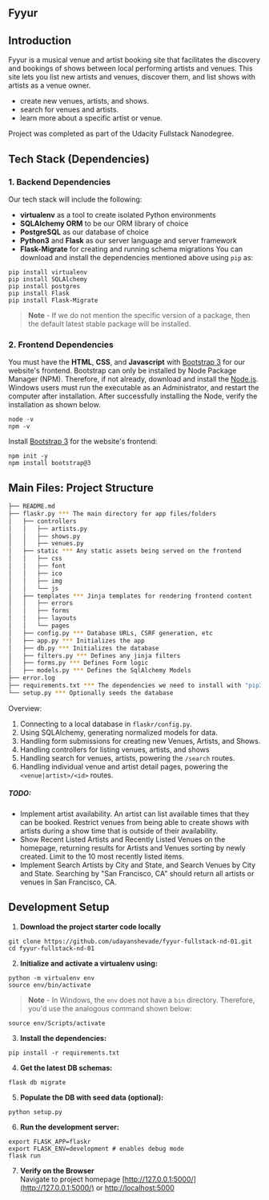 ## Fyyur

## Introduction

Fyyur is a musical venue and artist booking site that facilitates the discovery and bookings of shows between local performing artists and venues. This site lets you list new artists and venues, discover them, and list shows with artists as a venue owner.

- create new venues, artists, and shows.
- search for venues and artists.
- learn more about a specific artist or venue.

Project was completed as part of the Udacity Fullstack Nanodegree.

## Tech Stack (Dependencies)

### 1. Backend Dependencies

Our tech stack will include the following:

- **virtualenv** as a tool to create isolated Python environments
- **SQLAlchemy ORM** to be our ORM library of choice
- **PostgreSQL** as our database of choice
- **Python3** and **Flask** as our server language and server framework
- **Flask-Migrate** for creating and running schema migrations
  You can download and install the dependencies mentioned above using `pip` as:

```
pip install virtualenv
pip install SQLAlchemy
pip install postgres
pip install Flask
pip install Flask-Migrate
```

> **Note** - If we do not mention the specific version of a package, then the default latest stable package will be installed.

### 2. Frontend Dependencies

You must have the **HTML**, **CSS**, and **Javascript** with [Bootstrap 3](https://getbootstrap.com/docs/3.4/customize/) for our website's frontend. Bootstrap can only be installed by Node Package Manager (NPM). Therefore, if not already, download and install the [Node.js](https://nodejs.org/en/download/). Windows users must run the executable as an Administrator, and restart the computer after installation. After successfully installing the Node, verify the installation as shown below.

```
node -v
npm -v
```

Install [Bootstrap 3](https://getbootstrap.com/docs/3.3/getting-started/) for the website's frontend:

```
npm init -y
npm install bootstrap@3
```

## Main Files: Project Structure

```sh
├── README.md
├── flaskr.py *** The main directory for app files/folders
│   ├── controllers
│   │   ├── artists.py
│   │   ├── shows.py
│   │   ├── venues.py
│   ├── static *** Any static assets being served on the frontend
│   │   ├── css
│   │   ├── font
│   │   ├── ico
│   │   ├── img
│   │   └── js
│   ├── templates *** Jinja templates for rendering frontend content
│   │   ├── errors
│   │   ├── forms
│   │   ├── layouts
│   │   └── pages
│   ├── config.py *** Database URLs, CSRF generation, etc
│   ├── app.py *** Initializes the app
│   ├── db.py *** Initializes the database
│   ├── filters.py *** Defines any jinja filters
│   ├── forms.py *** Defines Form logic
│   ├── models.py *** Defines the SqlAlchemy Models
├── error.log
├── requirements.txt *** The dependencies we need to install with "pip3 install -r requirements.txt"
└── setup.py *** Optionally seeds the database
```

Overview:

1. Connecting to a local database in `flaskr/config.py`.
2. Using SQLAlchemy, generating normalized models for data.
3. Handling form submissions for creating new Venues, Artists, and Shows.
4. Handling controllers for listing venues, artists, and shows
5. Handling search for venues, artists, powering the `/search` routes.
6. Handling individual venue and artist detail pages, powering the `<venue|artist>/<id>` routes.

##### TODO:

- Implement artist availability. An artist can list available times that they can be booked. Restrict venues from being able to create shows with artists during a show time that is outside of their availability.
- Show Recent Listed Artists and Recently Listed Venues on the homepage, returning results for Artists and Venues sorting by newly created. Limit to the 10 most recently listed items.
- Implement Search Artists by City and State, and Search Venues by City and State. Searching by "San Francisco, CA" should return all artists or venues in San Francisco, CA.

## Development Setup

1. **Download the project starter code locally**

```
git clone https://github.com/udayanshevade/fyyur-fullstack-nd-01.git
cd fyyur-fullstack-nd-01
```

2. **Initialize and activate a virtualenv using:**

```
python -m virtualenv env
source env/bin/activate
```

> **Note** - In Windows, the `env` does not have a `bin` directory. Therefore, you'd use the analogous command shown below:

```
source env/Scripts/activate
```

3. **Install the dependencies:**

```
pip install -r requirements.txt
```

4. **Get the latest DB schemas:**

```
flask db migrate
```

5. **Populate the DB with seed data (optional):**

```
python setup.py
```

6. **Run the development server:**

```
export FLASK_APP=flaskr
export FLASK_ENV=development # enables debug mode
flask run
```

7. **Verify on the Browser**<br>
   Navigate to project homepage [http://127.0.0.1:5000/](http://127.0.0.1:5000/) or [http://localhost:5000](http://localhost:5000)
